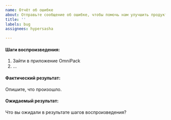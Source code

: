 ```yaml
---
name: Отчёт об ошибке
about: Отправьте сообщение об ошибке, чтобы помочь нам улучшить продукты Native Robotics.
title: ''
labels: bug
assignees: hypersasha

---
```


#### Шаги воспроизведения:
1. Зайти в приложение OmniPack
2. ...

#### Фактический результат:
Опишите, что произошло.

#### Ожидаемый результат:
Что вы ожидали в результате шагов воспроизведения?

